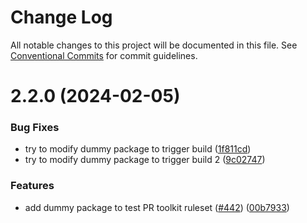 # Change Log

All notable changes to this project will be documented in this file.
See [Conventional Commits](https://conventionalcommits.org) for commit guidelines.

# 2.2.0 (2024-02-05)


### Bug Fixes

* try to modify dummy package to trigger build ([1f811cd](https://github.com/apify/apify-shared-js/commit/1f811cd29429ba5175fc890d90a03f8544ba0f1e))
* try to modify dummy package to trigger build 2 ([9c02747](https://github.com/apify/apify-shared-js/commit/9c02747df377221aefea61ba0deab0af58a51317))


### Features

* add dummy package to test PR toolkit ruleset ([#442](https://github.com/apify/apify-shared-js/issues/442)) ([00b7933](https://github.com/apify/apify-shared-js/commit/00b793351c64c82405076fe33950034e948eae17))
